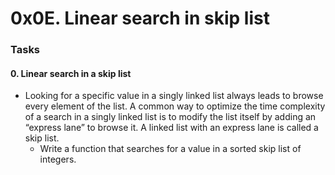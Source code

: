 # 0x0E. Linear search in skip list

### Tasks

#### 0. Linear search in a skip list
* Looking for a specific value in a singly linked list always leads to browse every element of the list. A common way to optimize the time complexity of a search in a singly linked list is to modify the list itself by adding an “express lane” to browse it. A linked list with an express lane is called a skip list.
  * Write a function that searches for a value in a sorted skip list of integers.
